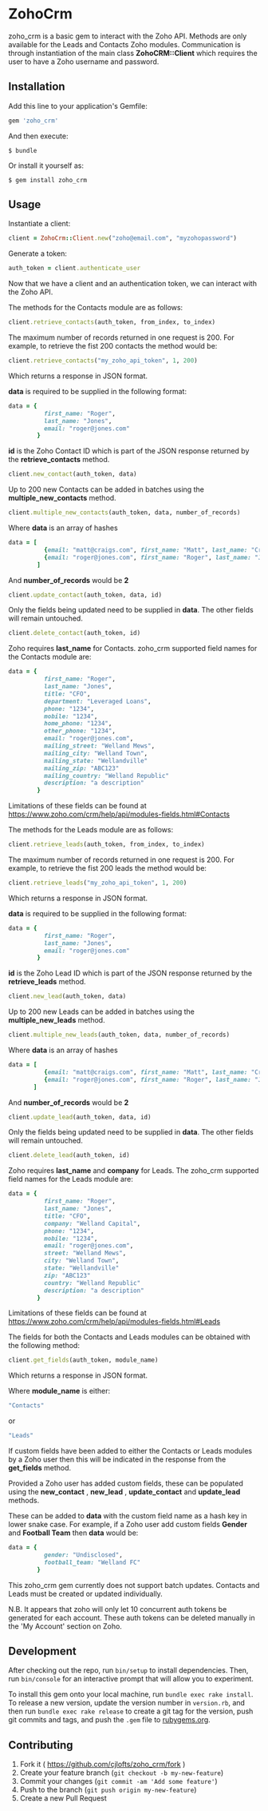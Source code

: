 # ZohoCrm

zoho_crm is a basic gem to interact with the Zoho API. Methods are only available for the Leads and Contacts Zoho modules. Communication is through instantiation of the main class **ZohoCRM::Client** which requires the user to have a Zoho username and password.

## Installation

Add this line to your application's Gemfile:

```ruby
gem 'zoho_crm'
```

And then execute:

    $ bundle

Or install it yourself as:

    $ gem install zoho_crm

## Usage

Instantiate a client:

```ruby
client = ZohoCrm::Client.new("zoho@email.com", "myzohopassword")
```

Generate a token:

```ruby
auth_token = client.authenticate_user
```

Now that we have a client and an authentication token, we can interact with the Zoho API.

The methods for the Contacts module are as follows:

```ruby
client.retrieve_contacts(auth_token, from_index, to_index)
```

The maximum number of records returned in one request is 200. For example, to retrieve the fist 200 contacts the method would be:

```ruby
client.retrieve_contacts("my_zoho_api_token", 1, 200)
```

Which returns a response in JSON format.

**data** is required to be supplied in the following format:

```ruby
data = {
          first_name: "Roger",
          last_name: "Jones",
          email: "roger@jones.com"
        }
```
**id** is the Zoho Contact ID which is part of the JSON response returned by the **retrieve_contacts** method.

```ruby
client.new_contact(auth_token, data)
```

Up to 200 new Contacts can be added in batches using the **multiple_new_contacts** method.

```ruby
client.multiple_new_contacts(auth_token, data, number_of_records)
```

Where **data** is an array of hashes

```ruby
data = [
          {email: "matt@craigs.com", first_name: "Matt", last_name: "Craigs"},
          {email: "roger@jones.com", first_name: "Roger", last_name: "Jones"}
        ]
```

And **number_of_records** would be **2**

```ruby
client.update_contact(auth_token, data, id)
```

Only the fields being updated need to be supplied in **data**. The other fields will remain untouched.

```ruby
client.delete_contact(auth_token, id)
```

Zoho requires **last_name** for Contacts. zoho_crm supported field names for the Contacts module are:

```ruby
data = {
          first_name: "Roger",
          last_name: "Jones",
          title: "CFO",
          department: "Leveraged Loans",
          phone: "1234",
          mobile: "1234",
          home_phone: "1234",
          other_phone: "1234",
          email: "roger@jones.com",
          mailing_street: "Welland Mews",
          mailing_city: "Welland Town",
          mailing_state: "Wellandville"
          mailing_zip: "ABC123"
          mailing_country: "Welland Republic"
          description: "a description"
        }
```

Limitations of these fields can be found at https://www.zoho.com/crm/help/api/modules-fields.html#Contacts

The methods for the Leads module are as follows:

```ruby
client.retrieve_leads(auth_token, from_index, to_index)
```

The maximum number of records returned in one request is 200. For example, to retrieve the fist 200 leads the method would be:

```ruby
client.retrieve_leads("my_zoho_api_token", 1, 200)
```

Which returns a response in JSON format.

**data** is required to be supplied in the following format:

```ruby
data = {
          first_name: "Roger",
          last_name: "Jones",
          email: "roger@jones.com"
        }
```
**id** is the Zoho Lead ID which is part of the JSON response returned by the **retrieve_leads** method.

```ruby
client.new_lead(auth_token, data)
```

Up to 200 new Leads can be added in batches using the **multiple_new_leads** method.

```ruby
client.multiple_new_leads(auth_token, data, number_of_records)
```

Where **data** is an array of hashes

```ruby
data = [
          {email: "matt@craigs.com", first_name: "Matt", last_name: "Craigs", company: "Welland Capital"},
          {email: "roger@jones.com", first_name: "Roger", last_name: "Jones", company: "Welland Capital"}
       ]
```

And **number_of_records** would be **2**

```ruby
client.update_lead(auth_token, data, id)
```

Only the fields being updated need to be supplied in **data**. The other fields will remain untouched.

```ruby
client.delete_lead(auth_token, id)
```

Zoho requires **last_name** and **company** for Leads. The zoho_crm supported field names for the Leads module are:

```ruby
data = {
          first_name: "Roger",
          last_name: "Jones",
          title: "CFO",
          company: "Welland Capital",
          phone: "1234",
          mobile: "1234",
          email: "roger@jones.com",
          street: "Welland Mews",
          city: "Welland Town",
          state: "Wellandville"
          zip: "ABC123"
          country: "Welland Republic"
          description: "a description"
        }
```

Limitations of these fields can be found at https://www.zoho.com/crm/help/api/modules-fields.html#Leads

The fields for both the Contacts and Leads modules can be obtained with the following method:

```ruby
client.get_fields(auth_token, module_name)
```

Which returns a response in JSON format.

Where **module_name** is either:

```ruby
"Contacts"
```

or

```ruby
"Leads"
```

If custom fields have been added to either the Contacts or Leads modules by a Zoho user then this will be indicated in the response from the **get_fields** method.

Provided a Zoho user has added custom fields, these can be populated using the **new_contact** , **new_lead** , **update_contact** and **update_lead** methods.

These can be added to **data** with the custom field name as a hash key in lower snake case. For example, if a Zoho user add custom fields **Gender** and **Football Team** then **data** would be:

```ruby
data = {
          gender: "Undisclosed",
          football_team: "Welland FC"
        }
```

This zoho_crm gem currently does not support batch updates. Contacts and Leads must be created or updated individually.

N.B. It appears that zoho will only let 10 concurrent auth tokens be generated for each account. These auth tokens can be deleted manually in the 'My Account' section on Zoho.

## Development

After checking out the repo, run `bin/setup` to install dependencies. Then, run `bin/console` for an interactive prompt that will allow you to experiment.

To install this gem onto your local machine, run `bundle exec rake install`. To release a new version, update the version number in `version.rb`, and then run `bundle exec rake release` to create a git tag for the version, push git commits and tags, and push the `.gem` file to [rubygems.org](https://rubygems.org).

## Contributing

1. Fork it ( https://github.com/cjlofts/zoho_crm/fork )
2. Create your feature branch (`git checkout -b my-new-feature`)
3. Commit your changes (`git commit -am 'Add some feature'`)
4. Push to the branch (`git push origin my-new-feature`)
5. Create a new Pull Request
